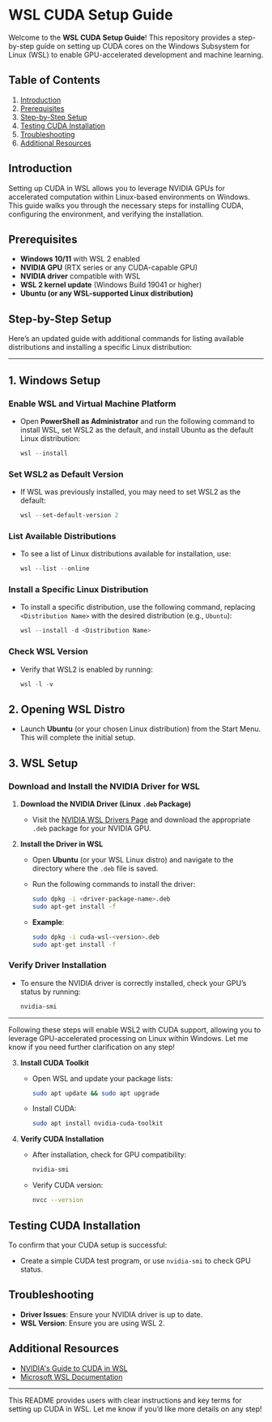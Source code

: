# WSL CUDA Setup Guide

Welcome to the **WSL CUDA Setup Guide**! This repository provides a step-by-step guide on setting up CUDA cores on the Windows Subsystem for Linux (WSL) to enable GPU-accelerated development and machine learning.

## Table of Contents
1. [Introduction](#introduction)
2. [Prerequisites](#prerequisites)
3. [Step-by-Step Setup](#step-by-step-setup)
4. [Testing CUDA Installation](#testing-cuda-installation)
5. [Troubleshooting](#troubleshooting)
6. [Additional Resources](#additional-resources)

## Introduction
Setting up CUDA in WSL allows you to leverage NVIDIA GPUs for accelerated computation within Linux-based environments on Windows. This guide walks you through the necessary steps for installing CUDA, configuring the environment, and verifying the installation.

## Prerequisites
- **Windows 10/11** with WSL 2 enabled
- **NVIDIA GPU** (RTX series or any CUDA-capable GPU)
- **NVIDIA driver** compatible with WSL
- **WSL 2 kernel update** (Windows Build 19041 or higher)
- **Ubuntu (or any WSL-supported Linux distribution)**

## Step-by-Step Setup
Here’s an updated guide with additional commands for listing available distributions and installing a specific Linux distribution:

---

## 1. Windows Setup

### Enable WSL and Virtual Machine Platform
   - Open **PowerShell as Administrator** and run the following command to install WSL, set WSL2 as the default, and install Ubuntu as the default Linux distribution:
     ```powershell
     wsl --install
     ```

### Set WSL2 as Default Version
   - If WSL was previously installed, you may need to set WSL2 as the default:
     ```powershell
     wsl --set-default-version 2
     ```

### List Available Distributions
   - To see a list of Linux distributions available for installation, use:
     ```powershell
     wsl --list --online
     ```

### Install a Specific Linux Distribution
   - To install a specific distribution, use the following command, replacing `<Distribution Name>` with the desired distribution (e.g., `Ubuntu`):
     ```powershell
     wsl --install -d <Distribution Name>
     ```

### Check WSL Version
   - Verify that WSL2 is enabled by running:
     ```powershell
     wsl -l -v
     ```

## 2. Opening WSL Distro

- Launch **Ubuntu** (or your chosen Linux distribution) from the Start Menu. This will complete the initial setup.

## 3. WSL Setup

### Download and Install the NVIDIA Driver for WSL

1. **Download the NVIDIA Driver (Linux `.deb` Package)**
   - Visit the [NVIDIA WSL Drivers Page](https://developer.nvidia.com/cuda/wsl) and download the appropriate `.deb` package for your NVIDIA GPU.

2. **Install the Driver in WSL**
   - Open **Ubuntu** (or your WSL Linux distro) and navigate to the directory where the `.deb` file is saved.
   - Run the following commands to install the driver:
     ```bash
     sudo dpkg -i <driver-package-name>.deb
     sudo apt-get install -f
     ```

   - **Example**:
     ```bash
     sudo dpkg -i cuda-wsl-<version>.deb
     sudo apt-get install -f
     ```

### Verify Driver Installation
   - To ensure the NVIDIA driver is correctly installed, check your GPU’s status by running:
     ```bash
     nvidia-smi
     ```

---

Following these steps will enable WSL2 with CUDA support, allowing you to leverage GPU-accelerated processing on Linux within Windows. Let me know if you need further clarification on any step!

3. **Install CUDA Toolkit**
   - Open WSL and update your package lists:
     ```bash
     sudo apt update && sudo apt upgrade
     ```
   - Install CUDA:
     ```bash
     sudo apt install nvidia-cuda-toolkit
     ```

4. **Verify CUDA Installation**
   - After installation, check for GPU compatibility:
     ```bash
     nvidia-smi
     ```
   - Verify CUDA version:
     ```bash
     nvcc --version
     ```

## Testing CUDA Installation
To confirm that your CUDA setup is successful:
- Create a simple CUDA test program, or use `nvidia-smi` to check GPU status.

## Troubleshooting
- **Driver Issues**: Ensure your NVIDIA driver is up to date.
- **WSL Version**: Ensure you are using WSL 2.

## Additional Resources
- [NVIDIA's Guide to CUDA in WSL](https://developer.nvidia.com/cuda/wsl)
- [Microsoft WSL Documentation](https://docs.microsoft.com/en-us/windows/wsl/)

---

This README provides users with clear instructions and key terms for setting up CUDA in WSL. Let me know if you’d like more details on any step!